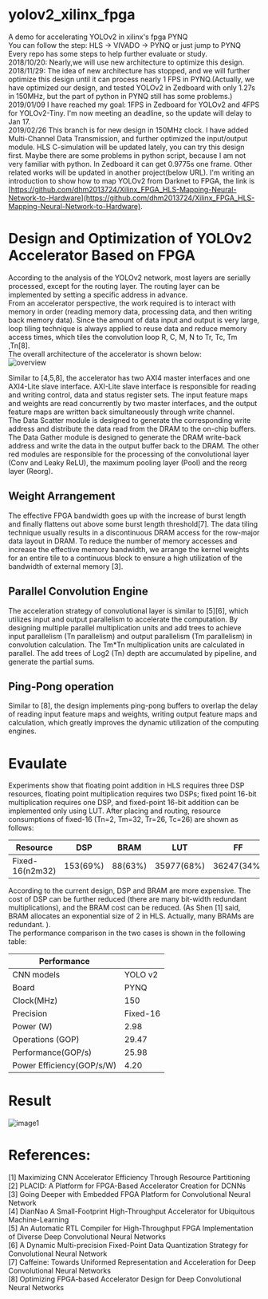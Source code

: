 # yolov2_xilinx_fpga
A demo for accelerating YOLOv2 in xilinx's fpga PYNQ  
You can follow the step: HLS -> VIVADO -> PYNQ or just jump to PYNQ
Every repo has some steps to help further evaluate or study.  
2018/10/20: Nearly,we will use new architecture to optimize this design.  
2018/11/29: The idea of new architecture has stopped, and we will further optimize this design until it can process nearly 1 FPS in PYNQ.(Actually, we have optimized our design, and tested YOLOv2 in Zedboard with only 1.27s in 150MHz, but the part of python in PYNQ still has some problems.)  
2019/01/09 I have reached my goal: 1FPS in Zedboard for YOLOv2 and 4FPS for YOLOv2-Tiny. I'm now meeting an deadline, so the update will delay to Jan 17.  
2019/02/26 This branch is for new design in 150MHz clock. I have added Multi-Channel Data Transmission, and further optimized the input/output module. HLS C-simulation will be updated lately, you can try this design first. Maybe there are some problems in python script, because I am not very familiar with python. In Zedboard it can get 0.9775s one frame. Other related works will be updated in another project(below URL).
I'm writing an introduction to show how to map YOLOv2 from Darknet to FPGA, the link is  
[https://github.com/dhm2013724/Xilinx_FPGA_HLS-Mapping-Neural-Network-to-Hardware](https://github.com/dhm2013724/Xilinx_FPGA_HLS-Mapping-Neural-Network-to-Hardware). 

# Design and Optimization of YOLOv2 Accelerator Based on FPGA  
According to the analysis of the YOLOv2 network, most layers are serially processed, except for the routing layer. The routing layer can be implemented by setting a specific address in advance.   
From an accelerator perspective, the work required is to interact with memory in order (reading memory data, processing data, and then writing back memory data). Since the amount of data input and output is very large, loop tiling technique is always applied to reuse data and reduce memory access times, which tiles the convolution loop R, C, M, N to Tr, Tc, Tm ,Tn[8].  
The overall architecture of the accelerator is shown below:  
![overview](https://github.com/dhm2013724/yolov2_xilinx_fpga/blob/master/overview.png)

Similar to [4,5,8], the accelerator has two AXI4 master interfaces and one AXI4-Lite slave interface. AXI-Lite slave interface is responsible for reading and writing control, data and status register sets. The input feature maps and weights are read concurrently by two master interfaces, and the output feature maps are written back simultaneously through write channel.   
The Data Scatter module is designed to generate the corresponding write address and distribute the data read from the DRAM to the on-chip buffers. The Data Gather module is designed to generate the DRAM write-back address and write the data in the output buffer back to the DRAM. The other red modules are responsible for the processing of the convolutional layer (Conv and Leaky ReLU), the maximum pooling layer (Pool) and the reorg layer (Reorg).  

## Weight Arrangement   
The effective FPGA bandwidth goes up with the increase of burst length and finally flattens out above some burst length threshold[7]. The data tiling technique usually results in a discontinuous DRAM access for the row-major data layout in DRAM. To reduce the number of memory accesses and increase the effective memory bandwidth, we arrange the kernel weights for an entire tile to a continuous block to ensure a high utilization of the bandwidth of external memory [3].  

## Parallel Convolution Engine  
The acceleration strategy of convolutional layer is similar to [5][6], which utilizes input and output parallelism to accelerate the computation. By designing multiple parallel multiplication units and add trees to achieve input parallelism (Tn parallelism) and output parallelism (Tm parallelism) in convolution calculation. The Tm*Tn multiplication units are calculated in parallel. The add trees of Log2 (Tn) depth are accumulated by pipeline, and generate the partial sums.  

## Ping-Pong operation  
Similar to [8], the design implements ping-pong buffers to overlap the delay of reading input feature maps and weights, writing output feature maps and calculation, which greatly improves the dynamic utilization of the computing engines.  

# Evaulate  
Experiments show that floating point addition in HLS requires three DSP resources, floating point multiplication requires two DSPs; fixed point 16-bit multiplication requires one DSP, and fixed-point 16-bit addition can be implemented only using LUT. After placing and routing, resource consumptions of fixed-16 (Tn=2, Tm=32, Tr=26, Tc=26) are shown as follows:     

  |  Resource     |  DSP      | BRAM      | LUT        |  FF        | Freq   |
  |  -----        |   -----   | -----     | -----      |  -----     | -----  |
  |Fixed-16(n2m32)| 153(69%)  | 88(63%)  | 35977(68%) | 36247(34%) |	150MHz |

According to the current design, DSP and BRAM are more expensive. The cost of DSP can be further reduced (there are many bit-width redundant multiplications), and the BRAM cost can be reduced. (As Shen [1] said, BRAM allocates an exponential size of 2 in HLS. Actually, many BRAMs are redundant. ).  
The performance comparison in the two cases is shown in the following table:  
  
| Performance              |        |
|  -----                   | -----  |
|CNN models	               |YOLO v2 |
|Board                     | PYNQ   |                
|Clock(MHz)		             |    150 |
|Precision		             |Fixed-16|
|Power (W)		             |   2.98 |
|Operations (GOP)		       |29.47   |
|Performance(GOP/s)		     |25.98   |
|Power Efficiency(GOP/s/W) |	4.20  |

# Result  
![image1](https://github.com/dhm2013724/yolov2_xilinx_fpga/blob/150MHzTn4Tm32Tr26Tc26Cin4Cout2/pynq/result2.jpg)

# References:  
[1] Maximizing CNN Accelerator Efficiency Through Resource Partitioning  
[2] PLACID: A Platform for FPGA-Based Accelerator Creation for DCNNs  
[3] Going Deeper with Embedded FPGA Platform for Convolutional Neural Network  
[4] DianNao A Small-Footprint High-Throughput Accelerator for Ubiquitous Machine-Learning  
[5] An Automatic RTL Compiler for High-Throughput FPGA Implementation of Diverse Deep Convolutional Neural Networks  
[6] A Dynamic Multi-precision Fixed-Point Data Quantization Strategy for Convolutional Neural Network  
[7] Caffeine: Towards Uniformed Representation and Acceleration for Deep Convolutional Neural Networks  
[8] Optimizing FPGA-based Accelerator Design for Deep Convolutional Neural Networks  


  
  


